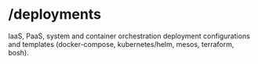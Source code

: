 # /deployments

IaaS, PaaS, system and container orchestration deployment configurations and templates (docker-compose, kubernetes/helm, mesos, terraform, bosh).